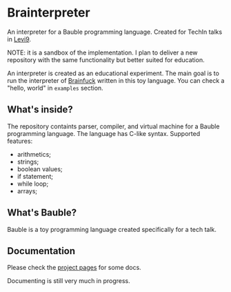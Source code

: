 # Brainterpreter

An interpreter for a Bauble programming language.
Created for TechIn talks in [Levi9](https://www.levi9.com/).

NOTE: it is a sandbox of the implementation.
I plan to deliver a new repository with the same functionality but better suited for education.

An interpreter is created as an educational experiment.
The main goal is to run the interpreter of [Brainfuck](https://esolangs.org/wiki/Brainfuck) written in this toy language. 
You can check a "hello, world" in `examples` section.

## What's inside?

The repository containts parser, compiler, and virtual machine for a Bauble programming language.
The language has C-like syntax. Supported features:

- arithmetics;
- strings;
- boolean values;
- if statement;
- while loop;
- arrays;

## What's Bauble?

Bauble is a toy programming language created specifically for a tech talk.

## Documentation

Please check the [project pages](https://dimasmith.github.io/brainterpreter/) for some docs.

Documenting is still very much in progress.
